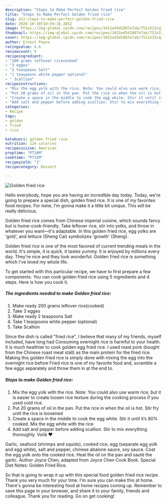 ```yaml
---
description: "Steps to Make Perfect Golden fried rice"
title: "Steps to Make Perfect Golden fried rice"
slug: 412-steps-to-make-perfect-golden-fried-rice
date: 2020-10-30T10:59:16.385Z
image: https://img-global.cpcdn.com/recipes/3431ed5d1887e7ab/751x532cq70/golden-fried-rice-recipe-main-photo.jpg
thumbnail: https://img-global.cpcdn.com/recipes/3431ed5d1887e7ab/751x532cq70/golden-fried-rice-recipe-main-photo.jpg
cover: https://img-global.cpcdn.com/recipes/3431ed5d1887e7ab/751x532cq70/golden-fried-rice-recipe-main-photo.jpg
author: Ernest Payne
ratingvalue: 4.6
reviewcount: 9
recipeingredient:
- "200 grams leftover ricecooked"
- "3 egges"
- "2 teaspoons Salt"
- "1 teaspoons white pepper optional"
- " Scallion"
recipeinstructions:
- "Mix the egg yolk with the rice. Note: You could also use warm rice, but it is easier to create loosen rice texture during the cooking process if you used cold rice."
- "Put 20 grams of oil in the pan. Put the rice in when the oil is hot. Stir fry until the rice is loosened"
- "Create a space in the middle to cook the egg white. Stir it until it’s 80% cooked. Mix the egg white with the rice"
- "Add salt and pepper before adding scallion. Stir to mix everything thoroughly. Voilà ❤️"
categories:
- Recipe
tags:
- golden
- fried
- rice

katakunci: golden fried rice 
nutrition: 124 calories
recipecuisine: American
preptime: "PT16M"
cooktime: "PT32M"
recipeyield: "1"
recipecategory: Dessert

---
```



![Golden fried rice](https://img-global.cpcdn.com/recipes/3431ed5d1887e7ab/751x532cq70/golden-fried-rice-recipe-main-photo.jpg)

Hello everybody, hope you are having an incredible day today. Today, we're going to prepare a special dish, golden fried rice. It is one of my favorites food recipes. For mine, I'm gonna make it a little bit unique. This will be really delicious.

Golden fried rice comes from Chinese imperial cuisine, which sounds fancy but is home-cook-friendly. Take leftover rice, stir into yolks, and throw in whatever you want—it&#39;s adaptable. In this golden fried rice, egg yolks are &#39;gold&#39;, and lettuce (Sheng Cai) symbolizes &#39;growth&#39; (Sheng).

Golden fried rice is one of the most favored of current trending meals in the world. It's simple, it is quick, it tastes yummy. It is enjoyed by millions every day. They're nice and they look wonderful. Golden fried rice is something which I've loved my whole life.


To get started with this particular recipe, we have to first prepare a few components. You can cook golden fried rice using 5 ingredients and 4 steps. Here is how you cook it.

<!--inarticleads1-->

##### The ingredients needed to make Golden fried rice:

1. Make ready 200 grams leftover rice(cooked)
1. Take 3 egges
1. Make ready 2 teaspoons Salt
1. Take 1 teaspoons white pepper (optional)
1. Take  Scallion


Since the dish is called &#34;fried rice&#34;, I believe that many of my friends, myself included, have long had Consuming overnight rice is harmful to your health. It is much healthier to cook golden egg fried rice. I used roast pork (bought from the Chinese roast meat stall) as the main protein for the fried rice. Making this golden fried rice is simply done with mixing the egg into the overnight rice before Fried rice is one of my favorite food and, scramble a few eggs separately and throw them in at the end to. 

<!--inarticleads2-->

##### Steps to make Golden fried rice:

1. Mix the egg yolk with the rice. Note: You could also use warm rice, but it is easier to create loosen rice texture during the cooking process if you used cold rice.
1. Put 20 grams of oil in the pan. Put the rice in when the oil is hot. Stir fry until the rice is loosened
1. Create a space in the middle to cook the egg white. Stir it until it’s 80% cooked. Mix the egg white with the rice
1. Add salt and pepper before adding scallion. Stir to mix everything thoroughly. Voilà ❤️


Garlic, seafood (shrimps and squids), cooked rice, egg (separate egg yolk and egg white), salt and pepper, chinese abalone sauce, soy sauce. Coat the egg yolk onto the cooked rice. Heat the oil on the pan and sauté the garlic. Author Joyce Chen, adapted from Joyce Chen Cook Book. Special Diet Notes: Golden Fried Rice. 

So that is going to wrap it up with this special food golden fried rice recipe. Thank you very much for your time. I'm sure you can make this at home. There's gonna be interesting food at home recipes coming up. Remember to save this page in your browser, and share it to your family, friends and colleague. Thank you for reading. Go on get cooking!
